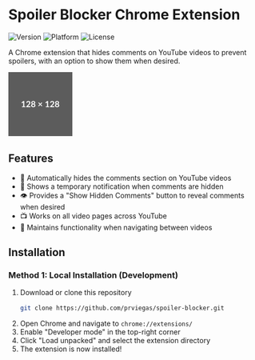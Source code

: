 # Spoiler Blocker Chrome Extension

![Version](https://img.shields.io/badge/version-1.2-blue)
![Platform](https://img.shields.io/badge/platform-Chrome-green)
![License](https://img.shields.io/badge/license-MIT-lightgrey)

A Chrome extension that hides comments on YouTube videos to prevent spoilers, with an option to show them when desired.

<img src="images/icon128.png" alt="Spoiler Blocker Logo" width="128" height="128">

## Features

- 🚫 Automatically hides the comments section on YouTube videos
- 🔔 Shows a temporary notification when comments are hidden
- 👁️ Provides a "Show Hidden Comments" button to reveal comments when desired
- 📺 Works on all video pages across YouTube
- 🔄 Maintains functionality when navigating between videos

## Installation

### Method 1: Local Installation (Development)
1. Download or clone this repository
   ```bash
   git clone https://github.com/prviegas/spoiler-blocker.git
   ```
2. Open Chrome and navigate to `chrome://extensions/`
3. Enable "Developer mode" in the top-right corner
4. Click "Load unpacked" and select the extension directory
5. The extension is now installed!

